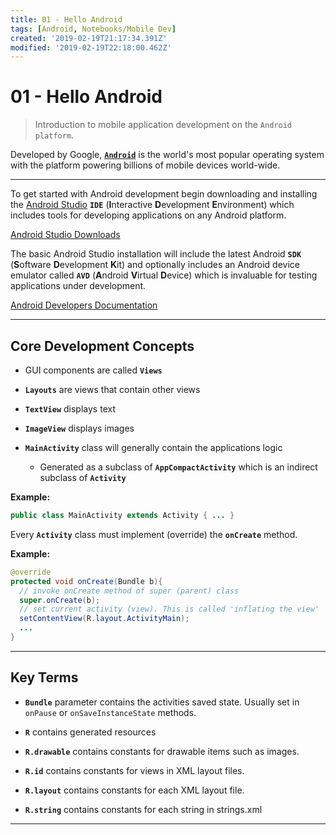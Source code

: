 ```yaml
---
title: 01 - Hello Android
tags: [Android, Notebooks/Mobile Dev]
created: '2019-02-19T21:17:34.391Z'
modified: '2019-02-19T22:18:00.462Z'
---
```


# 01 - Hello Android

> Introduction to mobile application development on the `Android platform`.

Developed by Google, [**`Android`**](https://en.wikipedia.org/wiki/Android_(operating_system)) is the world's most popular operating system with the platform powering billions of mobile devices world-wide.

----

To get started with Android development begin downloading and installing the [Android Studio](https://developer.android.com/studio/) **`IDE`** (**I**nteractive **D**evelopment **E**nvironment) which includes tools for developing applications on any Android platform. 

[Android Studio Downloads](https://developer.android.com/studio/#downloads)

The basic Android Studio installation will include the latest Android **`SDK`** (**S**oftware **D**evelopment **K**it) and optionally includes an Android device emulator called **`AVD`** (**A**ndroid **V**irtual **D**evice) which is invaluable for testing applications under development.

[Android Developers Documentation](https://developer.android.com/guide/)

----

## Core Development Concepts

* GUI components are called **`Views`**

* **`Layouts`** are views that contain other views

* **`TextView`** displays text

* **`ImageView`** displays images

* **`MainActivity`** class will generally contain the applications logic
  * Generated as a subclass of **`AppCompactActivity`** which is an indirect subclass of **`Activity`**
  
**Example:**
  
```java
public class MainActivity extends Activity { ... }
```

Every **`Activity`** class must implement (override) the **`onCreate`** method.

**Example:**

```java
@override
protected void onCreate(Bundle b){
  // invoke onCreate method of super (parent) class
  super.onCreate(b);
  // set current activity (view). This is called 'inflating the view'
  setContentView(R.layout.ActivityMain);
  ...
}
```

----

## Key Terms

* **`Bundle`** parameter contains the activities saved state. Usually set in `onPause` or `onSaveInstanceState` methods.

* **`R`** contains generated resources

* **`R.drawable`** contains constants for drawable items such as images.

* **`R.id`** contains constants for views in XML layout files.

* **`R.layout`** contains constants for each XML layout file.

* **`R.string`** contains constants for each string in strings.xml

----

<br />
<br />

